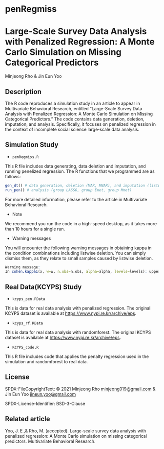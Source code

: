 # penRegmiss

# Large-Scale Survey Data Analysis with Penalized Regression: A Monte Carlo Simulation on Missing Categorical Predictors

Minjeong Rho & Jin Eun Yoo

## Description

The R code reproduces a simulation study in an article to appear in Multivariate Behavioral Research, entitled “Large-Scale Survey Data Analysis with Penalized Regression: A Monte Carlo Simulation on Missing Categorical Predictors.” The code contains data generation, deletion, imputation, and analysis. Specifically, it focuses on penalized regression in the context of incomplete social science large-scale data analysis. 

## Simulation Study

* `penRegmiss.R`  

This R file includes data generating, data deletion and imputation, and running penelized regression. The R functions that we programmed are as follows: 

```R
gen_dt() # data generation, deletion (MAR, MNAR), and imputation (listwise deletion, k-NN, EM)
run_pen() # analysis (group LASSO, group Enet, group Mnet)
```
For more detailed information, please refer to the article in Multivariate Behavioral Research. 

* Note

We recommend you run the code in a high-speed desktop, as it takes more than 10 hours for a single run. 

* Warning messages

You will encounter the following warning messages in obtaining kappa in the condition combinations including listwise deletion. You can simply dismiss them, as they relate to small samples caused by listwise deletion. 

```R
Warning message:
In cohen.kappa1(x, w=w, n.obs=n.obs, alpha=alpha, levels=levels): upper or lower confidence interval exceed abs(1) and set to +- 1. 
```


## Real Data(KCYPS) Study

* `kcyps_pen.RData`

This is data for real data analysis with penalized regression. The original KCYPS dataset is available at https://www.nypi.re.kr/archive/eps.

* `kcyps_rf.RData`

This is data for real data analysis with randomforest. The original KCYPS dataset is available at https://www.nypi.re.kr/archive/eps.

* `KCYPS_code.R`

This R file includes code that applies the penalty regression used in the simulation and randomforest to real data.

## License 

SPDX-FileCopyrightText: © 2021 Minjeong Rho <minjeong019@gmail.com> & Jin Eun Yoo <jineun.yoo@gmail.com>

SPDX-License-Identifier: BSD-3-Clause

## Related article
Yoo, J. E.,& Rho, M. (accepted). Large-scale survey data analysis with penalized regression: A Monte Carlo simulation on missing categorical predictors. Multivariate Behavioral Research. 




